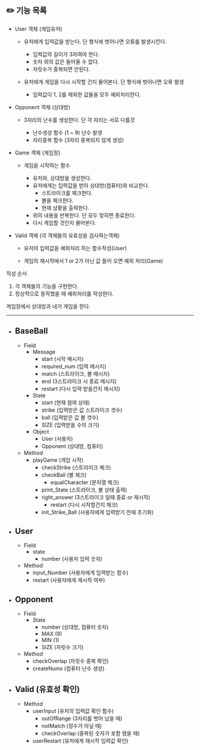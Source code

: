 ## ✏️ 기능 목록

- User 객체 (게임유저)

    - 유저에게 입력값을 받는다. 단 형식에 벗어나면 오류를 발생시킨다.
    
        - 입력값의 길이가 3자여야 한다.
        - 숫자 외의 값은 들어올 수 없다.
        - 자릿수가 중복되면 안된다.
    - 유저에게 게임을 다시 시작할 건지 물어본다. 단 형식에 벗어나면 오류 발생
        - 입력값이 1, 2를 제외한 값들을 모두 예외처리한다.

  
- Opponent 객체 (상대방)

    - 3자리의 난수를 생성한다. 단 각 자리는 서로 다를것

        - 난수생성 함수 (1 ~ 9) 난수 발생
        - 자리중복 함수 (3자리 중복되지 않게 생성)


- Game 객체 (게임장)

    - 게임을 시작하는 함수
    
        - 유저와, 상대방을 생성한다.
        - 유저에게는 입력값을 받아 상대방(컴퓨터)와 비교한다.
          - 스트라이크를 체크한다.
          - 볼을 체크한다.
          - 현재 상황을 출력한다.
        - 위의 내용을 반복한다. 단 모두 맞히면 종료한다.
        - 다시 게임할 것인지 물어본다.


- Valid 객체 (각 객체들의 유효성을 검사하는객체)

    - 유저의 입력값을 예외처리 하는 함수작성(User)
    
    - 게임의 재시작에서 1 or 2가 아닌 값 들어 오면 예외 처리(Game)

작성 순서
1. 각 객체들의 기능을 구현한다.
2. 정상적으로 동작했을 때 예외처리를 작성한다.


게임장에서 상대방과 내가 게임을 한다.


---

- ## BaseBall
  - Field
    - Message
      - start (시작 메시지)
      - required_num (입력 메시지)
      - match (스트라이크, 볼 메시지)
      - end (3스트라이크 시 종료 메시지)
      - restart (다시 입력 받을건지 메시지)
    - State
      - start (현재 참여 상태)
      - strike (입력받은 값 스트라이크 갯수)
      - ball (입력받은 값 볼 갯수)
      - SIZE (입력받을 수의 크기)
    - Object
      - User (사용자)
      - Opponent (상대방, 컴퓨터)
  - Method
    - playGame (게임 시작)
      - checkStrike (스트라이크 체크) 
      - checkBall (볼 체크)
        - equalCharacter (문자열 체크)
      - print_State (스트라이크, 볼 상태 출력)
      - right_answer (3스트라이크 일때 종료 or 재시작)
        - restart (다시 시작할건지 체크)
      - init_Strike_Ball (사용자에게 입력받기 전에 초기화)
- ## User
  - Field
    - state
      - number (사용자 입력 숫자)
  - Method
    - input_Number (사용자에게 입력받는 함수)
    - restart (사용자에게 재시작 여부)

- ## Opponent
  - Field
    - State
      - number (상대방, 컴퓨터 숫자)
      - MAX (9)
      - MIN (1)
      - SIZE (자릿수 크기)
  - Method
    - checkOverlap (자릿수 중복 확인)
    - createNums (컴퓨터 난수 생성)

- ## Valid (유효성 확인)
  - Method
    - userInput (유저의 입력값 확인 함수)
      - outOfRange (3자리를 벗어 났을 때)
      - notMatch (정수가 아닐 때)
      - checkOverlap (중복된 숫자가 포함 됐을 때)
    - userRestart (유저에게 재시작 입력값 확인)

                      

